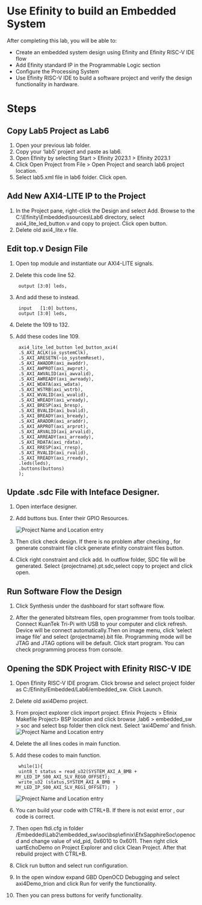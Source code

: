 # Use Efinity to build an Embedded System

After completing this lab, you will be able to:  
    
- Create an embedded system design using Efinity and Efinity RISC-V IDE flow
- Add Efinity standard IP in the Programmable Logic section
- Configure the Processing System
- Use Efinity RISC-V IDE to build a software project and verify the design functionality in hardware.


# Steps
## Copy Lab5 Project as Lab6
 
1. Open your previous lab folder.
2. Copy your ‘lab5’ project and paste as lab6. 
3. Open Efinity by selecting Start > Efinity 2023.1 > Efinity 2023.1
4. Click Open Project from File > Open Project and search lab6 project location.
5. Select lab5.xml file in lab6 folder. Click open.

## Add New AXI4-LITE IP to the Project
1. In the Project pane, right-click the Design and select Add. Browse to the C:\Efinity\Embedded\sources\Lab6 directory, select axi4_lite_led_button.v and copy to project. Click open button.
2. Delete old axi4_lite.v file.

## Edit top.v Design File
1. Open top module and instantiate our AXI4-LITE signals.
2. Delete this code line 52.

        output [3:0] leds,

3. And add these to instead.

        input   [1:0] buttons,
        output [3:0] leds,      

4. Delete the 109 to 132.
5. Add these codes line 109.

        axi4_lite_led_button led_button_axi4(
        .S_AXI_ACLK(io_systemClk),
        .S_AXI_ARESETN(~io_systemReset),
        .S_AXI_AWADDR(axi_awaddr),
        .S_AXI_AWPROT(axi_awprot),
        .S_AXI_AWVALID(axi_awvalid),
        .S_AXI_AWREADY(axi_awready),
        .S_AXI_WDATA(axi_wdata),
        .S_AXI_WSTRB(axi_wstrb),
        .S_AXI_WVALID(axi_wvalid),
        .S_AXI_WREADY(axi_wready),
        .S_AXI_BRESP(axi_bresp),
        .S_AXI_BVALID(axi_bvalid),
        .S_AXI_BREADY(axi_bready),
        .S_AXI_ARADDR(axi_araddr),
        .S_AXI_ARPROT(axi_arprot),
        .S_AXI_ARVALID(axi_arvalid),
        .S_AXI_ARREADY(axi_arready),
        .S_AXI_RDATA(axi_rdata),
        .S_AXI_RRESP(axi_rresp),
        .S_AXI_RVALID(axi_rvalid),
        .S_AXI_RREADY(axi_rready),
        .leds(leds),
        .buttons(buttons)
        );
        

## Update .sdc File with Inteface Designer.

1. Open interface designer.  

2. Add buttons bus. Enter their GPIO Resources.

   ![Project Name and Location entry](/image/lab6/1.png "Project Name and Location entry.")    

3. Then click check design. If there is no problem after checking , for generate constraint file click generate efinity constraint files button.

4. Click right constraint and click add. In outflow folder, SDC file will be generated. Select {projectname}.pt.sdc,select copy to project and click open. 
  

## Run Software Flow the Design

1. Click Synthesis under the dashboard for start software flow.

2. After the generated bitstream files, open programmer from tools toolbar. Connect KuanTek Tri-Pi with USB to your computer and click refresh. Device will be connect automatically.Then on image menu, click ‘select image file’ and select {projectname}.bit file. Programming mode will be JTAG and JTAG options will be default. Click start program. You can check programming process from console.  


## Opening the SDK Project with Efinity RISC-V IDE

1. Open Efinity RISC-V IDE program. Click browse and select project folder as C:/Efinity/Embedded/Lab6/embedded_sw. Click Launch.

2. Delete old axi4Demo project.

3. From project explorer click import project. Efinix Projects > Efinix Makefile Project> BSP location  and click browse ,lab6 > embedded_sw > soc and select bsp folder then click next. Select ‘axi4Demo’ and finish.
        ![Project Name and Location entry](/image/lab6/2.png "Project Name and Location entry.")  


4. Delete the all lines codes in main function.

5. Add these codes to main function.

        while(1){  
		uint8_t status = read_u32(SYSTEM_AXI_A_BMB +   MY_LED_IP_S00_AXI_SLV_REG0_OFFSET);  
		write_u32 (status,SYSTEM_AXI_A_BMB +   MY_LED_IP_S00_AXI_SLV_REG1_OFFSET);  }

     ![Project Name and Location entry](/image/lab6/3.png "Project Name and Location entry.") 

6. You can build your code with CTRL+B. If there is not exist error , our code is correct.

7. Then open ftdi.cfg in folder /Embedded\Lab2\embedded_sw\soc\bsp\efinix\EfxSapphireSoc\openocd and change value of vid_pid, 0x6010 to 0x6011. Then right click uartEchoDemo on Project Explorer and click Clean Project. After that rebuild project with CTRL+B.

8. Click run button and select run configuration. 

9. In the open window expand  GBD OpenOCD Debugging and select axi4Demo_trion and click Run for verify the functionality.
10. Then you can press buttons for verify functionality.     

  

# 
# 
